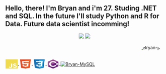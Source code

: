 ## Hello, there! I'm Bryan and i'm 27. Studing .NET and SQL. In the future I'll study Python and R for Data. Future data scientist incomming!
<div align="center">
  <a href="https://github.com/Bryan-OLima">
  <img height="180em" src="https://github-readme-stats.vercel.app/api?username=bryan-olima&show_icons=true&theme=github_dark&include_all_commits=true&count_private=true"/>
  <img height="180em" src="https://github-readme-stats.vercel.app/api/top-langs/?username=bryan-olima&layout=compact&langs_count=7&theme=github_dark"/>
 
</div>

<div style="display: inline_block"><br>
 
  <img align="right" alt="Bryan-pic" height="150" style="border-radius:50px;" src="https://i.imgur.com/sRpOonl.png">

</div>
  
  ##
 <br/>
<div> 



</div>

<div align ="left"> 
  <img align="center" alt="Bryan-Js" height="30" width="40" src="https://raw.githubusercontent.com/devicons/devicon/master/icons/javascript/javascript-plain.svg">
  <img align="center" alt="Bryan-HTML" height="30" width="40" src="https://raw.githubusercontent.com/devicons/devicon/master/icons/html5/html5-original.svg">
  <img align="center" alt="Bryan-CSS" height="30" width="40" src="https://raw.githubusercontent.com/devicons/devicon/master/icons/css3/css3-original.svg">
  <img align="center" alt="Rafa-Csharp" height="30" width="40" src="https://raw.githubusercontent.com/devicons/devicon/master/icons/csharp/csharp-original.svg">
  <img align="center" alt="Bryan-MySQL" height="30" width="40" src="https://cdn.jsdelivr.net/gh/devicons/devicon/icons/mysql/mysql-original.svg" />
</div>
  <div>
    <br/>
  </div>
<div align ="left">

</div>


<!---
Bryan-OLima/Bryan-OLima is a ✨ special ✨ repository because its `README.md` (this file) appears on your GitHub profile.
You can click the Preview link to take a look at your changes.
--->
